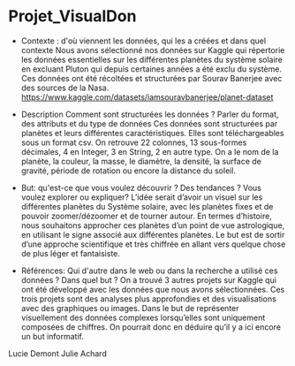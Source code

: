 # Projet_VisualDon

- Contexte : d'où viennent les données, qui les a créées et dans quel contexte
Nous avons sélectionné nos données sur Kaggle qui répertorie les données essentielles sur les différentes planètes du système solaire en excluant Pluton qui depuis certaines années a été exclu du système. Ces données ont été récoltées et structurées par Sourav Banerjee avec des sources de la Nasa.
https://www.kaggle.com/datasets/iamsouravbanerjee/planet-dataset 

- Description Comment sont structurées les données ? Parler du format, des attributs et du type de données
Ces données sont structurées par planètes et leurs différentes caractéristiques. Elles sont téléchargeables sous un format csv. On retrouve 22 colonnes, 13 sous-formes décimales, 4 en Integer, 3 en String, 2 en autre type. On a le nom de la planète, la couleur, la masse, le diamètre, la densité, la surface de gravité, période de rotation ou encore la distance du soleil.

- But: qu'est-ce que vous voulez découvrir ? Des tendances ? Vous voulez explorer ou expliquer?
L’idée serait d’avoir un visuel sur les différentes planètes du Système solaire, avec les planètes fixes et de pouvoir zoomer/dézoomer et de tourner autour. En termes d’histoire, nous souhaitons approcher ces planètes d’un point de vue astrologique, en utilisant le signe associé aux différentes planètes. Le but est de sortir d’une approche scientifique et très chiffrée en allant vers quelque chose de plus léger et fantaisiste. 

- Références: Qui d'autre dans le web ou dans la recherche a utilisé ces données ? Dans quel but ?
On a trouvé 3 autres projets sur Kaggle qui ont été développé avec les données que nous avons sélectionnées.
Ces trois projets sont des analyses plus approfondies et des visualisations avec des graphiques ou images. Dans le but de représenter visuellement des données complexes lorsqu’elles sont uniquement composées de chiffres. On pourrait donc en déduire qu’il y a ici encore un but informatif.

Lucie Demont 
Julie Achard
